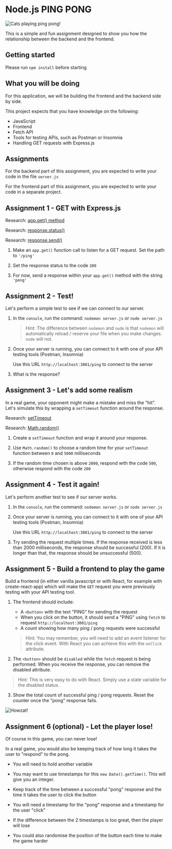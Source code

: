 # Node.js PING PONG

![Cats playing ping pong!](https://media.giphy.com/media/fvA1ieS8rEV8Y/source.gif)

This is a simple and fun assignment designed to show you how the relationship between the backend and the frontend.

## Getting started

Please run `npm install` before starting

## What you will be doing

For this application, we will be building the frontend and the backend side by side.

This project expects that you have knowledge on the following:

- JavaScript
- Frontend
- Fetch API
- Tools for testing APIs, such as Postman or Insomnia
- Handling GET requests with Express.js

## Assignments

For the backend part of this assignment, you are expected to write your code in the file `server.js`

For the frontend part of this assignment, you are expected to write your code in a separate project.

## Assignment 1 - GET with Express.js

Research: [app.get() method](http://expressjs.com/en/4x/api.html#app.get.method)

Research: [response.status()](http://expressjs.com/en/4x/api.html#res.status)

Research: [response.send()](http://expressjs.com/en/4x/api.html#res.send)

1. Make an `app.get()` function call to listen for a GET request. Set the path to `'/ping'`

2. Set the response status to the code `200`

3. For now, send a response within your `app.get()` method with the string `'pong'`

## Assignment 2 - Test!

Let's perform a simple test to see if we can connect to our server.

1. In the `console`, run the command:
    `nodemon server.js` or `node server.js`
    
    > Hint: The difference between `nodemon` and `node` is that `nodemon` will automatically reload / reserve your file when you make changes. `node` will not.

2. Once your server is running, you can connect to it with one of your API testing tools (Postman, Insomnia)

    Use this URL `http://localhost:3001/ping` to connect to the server

3. What is the response?

## Assignment 3 - Let's add some realism

In a real game, your opponent might make a mistake and miss the "hit". Let's simulate this by wrapping a `setTimeout` function around the response.

Research: [setTimeout](https://developer.mozilla.org/en-US/docs/Web/API/WindowOrWorkerGlobalScope/setTimeout)

Research: [Math.random()](https://developer.mozilla.org/en-US/docs/Web/JavaScript/Reference/Global_Objects/Math/random)

1. Create a `setTimeout` function and wrap it around your response.

2. Use `Math.random()` to choose a random time for your `setTimeout` function between `0` and `5000` milliseconds

3. If the random time chosen is above `2000`, respond with the code `500`, otherwise respond with the code `200`

## Assignment 4 - Test it again!

Let's perform another test to see if our server works.

1. In the `console`, run the command:
    `nodemon server.js` or `node server.js`

2. Once your server is running, you can connect to it with one of your API testing tools (Postman, Insomnia)

    Use this URL `http://localhost:3001/ping` to connect to the server

3. Try sending the request multiple times. If the response received is less than 2000 milliseconds, the response should be successful (200). If it is longer than that, the response should be unsuccessful (500).

## Assignment 5 - Build a frontend to play the game

Build a frontend (in either vanilla javascript or with React, for example with create-react-app) which will make the `GET` request you were previously testing with your API testing tool.

1. The frontend should include:

    - A `<button>` with the text "PING" for sending the request 
    - When you click on the button, it should send a "PING" using `fetch` to request `http://localhost:3001/ping`
    - A count showing how many ping / pong requests were successful
    
    > Hint: You may remember, you will need to add an event listener for the click event. With React you can achieve this with the `onClick` attribute.
     
2. The `<button>` should be `disabled` while the `fetch` request is being performed. When you receive the response, you can remove the disabled attribute.

> Hint: This is very easy to do with React. Simply use a state variable for the disabled status.

3. Show the total count of successful ping / pong requests. Reset the counter once the "pong" response fails.

![Howzat!](https://media.giphy.com/media/sxCKezAUq8yn6/source.gif)

## Assignment 6 (optional) - Let the player lose!

Of course in this game, you can never lose!

In a real game, you would also be keeping track of how long it takes the user to "respond" to the pong.

- You will need to hold another variable 

- You may want to use timestamps for this `new Date().getTime()`. This will give you an integer. 

- Keep track of the time between a successful "pong" response and the time it takes the user to click the button

- You will need a timestamp for the "pong" response and a timestamp for the user "click"

- If the difference between the 2 timestamps is too great, then the player will lose 

- You could also randomise the position of the button each time to make the game harder